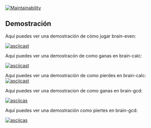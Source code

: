 [![Maintainability](https://api.codeclimate.com/v1/badges/b8011e598424ec5c4e01/maintainability)](https://codeclimate.com/github/Jacjaram/python-project-140/maintainability)

## Demostración

Aquí puedes ver una demostración de cómo jugar brain-even:

[![asciicast](https://asciinema.org/a/NVk2HDVNzsNACLR11ZV92mk3r)](https://asciinema.org/a/NVk2HDVNzsNACLR11ZV92mk3r)

Aquí puedes ver una demostracón de como ganas en brain-calc:

[![asciicast](https://asciinema.org/a/eKpcIRrZA8rzY2sKv6nEEBC7h)](https://asciinema.org/a/eKpcIRrZA8rzY2sKv6nEEBC7h)

Aquí puedes ver una demostración de como pierdes en brain-calc:
[![asciicast](https://asciinema.org/a/h6vymcVnOmw573lgpNsFc2DIo)](https://asciinema.org/a/h6vymcVnOmw573lgpNsFc2DIo)

Aquí puedes ver una demostracion de como ganas en brain-gcd:

[![asciicas](https://asciinema.org/a/saQ12kF6F7QLdkd6BVsbgTvJP)](https://asciinema.org/a/saQ12kF6F7QLdkd6BVsbgTvJP)

Aquí puedes ver una demostración como piertes en brain-gcd:

[![asciicas](https://asciinema.org/a/RIeLDi1zDRzQNcUlAbQi5barQ)](https://asciinema.org/a/RIeLDi1zDRzQNcUlAbQi5barQ)
